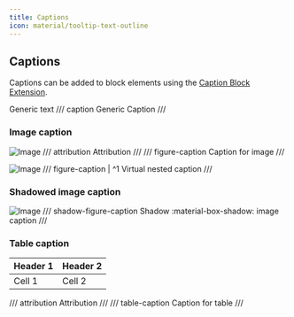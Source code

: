 ```yaml
---
title: Captions
icon: material/tooltip-text-outline
---
```


## Captions

Captions can be added to block elements
using the [Caption Block Extension](#).


Generic text
/// caption
Generic Caption
///

### Image caption

![Image](https://via.placeholder.com/150)
/// attribution
Attribution
///
/// figure-caption
Caption for image
///

![Image](https://via.placeholder.com/150)
/// figure-caption | ^1
Virtual nested caption
///

### Shadowed image caption

![Image](https://via.placeholder.com/150)
/// shadow-figure-caption
Shadow :material-box-shadow: image caption
///

### Table caption

| Header 1 | Header 2 |
|----------|----------|
| Cell 1   | Cell 2   |
/// attribution
Attribution
///
/// table-caption
Caption for table
///
